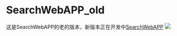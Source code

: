 # SearchWebAPP_old
这是SearchWebAPP的老的版本，新版本正在开发中[SearchWebAPP](https://github.com/imjdl/SearchWebApp)
![](http://ovjdtotu0.bkt.clouddn.com/ezgif.com-video-to-gif.gif)
